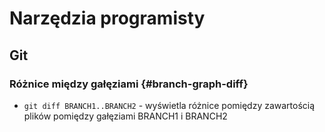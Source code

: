 # Narzędzia programisty

## Git

### Różnice między gałęziami {#branch-graph-diff}

- `git diff BRANCH1..BRANCH2` - wyświetla różnice pomiędzy zawartością plików pomiędzy gałęziami BRANCH1 i BRANCH2
